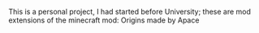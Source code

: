 This is a personal project, I had started before University; these are mod extensions of the minecraft mod: Origins made by Apace
